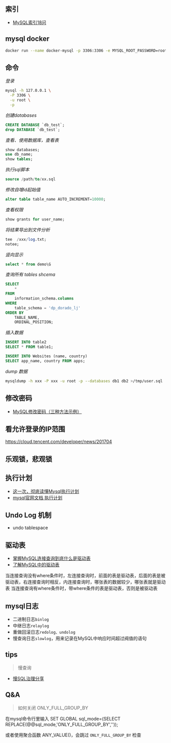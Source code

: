 

## 索引

- [MySQL索引18问](https://mp.weixin.qq.com/s/zbLWY9n5rvQy8kJq3r-jgw)


## mysql docker

```bash
docker run --name docker-mysql -p 3306:3306 -e MYSQL_ROOT_PASSWORD=root -d mysql
```


## 命令

*登录*
```bash
mysql -h 127.0.0.1 \
  -P 3306 \
  -u root \
  -p
```

*创建databases*
```sql
CREATE DATABASE `db_test`;
drop DATABASE `db_test`;
```

*查看、使用数据库，查看表*
```sql
show databases;
use db_name;
show tables;
```

*执行sql脚本*
```sql
source /path/to/xx.sql
```

*修改自增id起始值*
```sql
alter table table_name AUTO_INCREMENT=10000;
```

*查看权限*
```sql
show grants for user_name;
```

*将结果导出到文件分析*
```sql
tee  /xxx/log.txt;
notee;
```

*竖向显示*
```sql
select * from demo\G
```

*查询所有 tables shcema*
```sql
SELECT
    *
FROM
    information_schema.columns
WHERE
    table_schema = 'dp_dorado_lj'
ORDER BY
    TABLE_NAME,
    ORDINAL_POSITION;
```

*插入数据*
```sql
INSERT INTO table2
SELECT * FROM table1;

INSERT INTO Websites (name, country)
SELECT app_name, country FROM apps;
```

*dump 数据*
```bash
mysqldump -h xxx -P xxx -u root -p --databases db1 db2 >/tmp/user.sql
```


## 修改密码

- [MySQL修改密码（三种方法示例）](https://www.yiibai.com/mysql/changing-password.html)


## 看允许登录的IP范围

https://cloud.tencent.com/developer/news/201704


## 乐观锁，悲观锁


## 执行计划

- [这一次，彻底读懂Mysql执行计划](https://juejin.cn/post/6844903545607553037)
- [mysql官网文档 执行计划](https://dev.mysql.com/doc/refman/5.7/en/explain-output.html#explain-extra-information)

## Undo Log 机制

- undo tablespace


## 驱动表

- [掌握MySQL连接查询到底什么是驱动表](https://www.cnblogs.com/sy270321/p/12760211.html)
- [了解MySQL中的驱动表](https://blog.haohtml.com/archives/17837)

当连接查询没有where条件时，左连接查询时，前面的表是驱动表，后面的表是被驱动表，右连接查询时相反，内连接查询时，哪张表的数据较少，哪张表就是驱动表
当连接查询有where条件时，带where条件的表是驱动表，否则是被驱动表


## mysql日志

- 二进制日志`binlog`
- 中继日志`relaylog`
- 重做回滚日志`redolog、undolog`
- 慢查询日志`slowlog`，用来记录在MySQL中响应时间超过阀值的语句


## tips

> 慢查询

- [慢SQL治理分享](https://mp.weixin.qq.com/s/CrIHmXWSqvVj7hB1alZliw)


## Q&A

> 如何关闭 ONLY_FULL_GROUP_BY

在mysql命令行里输入
SET GLOBAL sql_mode=(SELECT REPLACE(@@sql_mode,'ONLY_FULL_GROUP_BY',''));

或者使用聚合函数 ANY_VALUE()，会跳过 `ONLY_FULL_GROUP_BY` 检查

